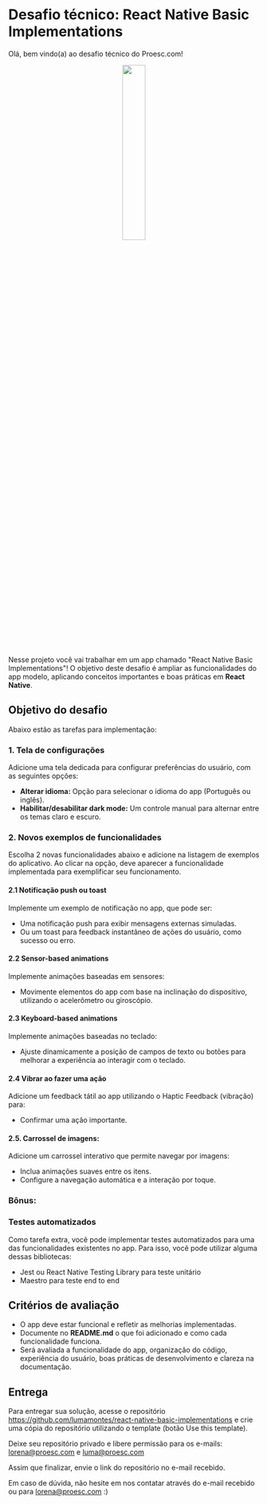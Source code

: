 # **Desafio técnico: React Native Basic Implementations**

Olá, bem vindo(a) ao desafio técnico do Proesc.com!

<div align="center">
  <img height="30%" width="30%" src="https://i.imgur.com/Vb68JcA.gif" />
</div>

Nesse projeto você vai trabalhar em um app chamado "React Native Basic Implementations"! O objetivo deste desafio é ampliar as funcionalidades do app modelo, aplicando conceitos importantes e boas práticas em **React Native**. 


## Objetivo do desafio
Abaixo estão as tarefas para implementação:

### **1. Tela de configurações**
Adicione uma tela dedicada para configurar preferências do usuário, com as seguintes opções:
- **Alterar idioma:** Opção para selecionar o idioma do app (Português ou inglês).
- **Habilitar/desabilitar dark mode:** Um controle manual para alternar entre os temas claro e escuro.

### 2. Novos exemplos de funcionalidades
Escolha 2 novas funcionalidades abaixo e adicione na listagem de exemplos do aplicativo. Ao clicar na opção, deve aparecer a funcionalidade implementada para exemplificar seu funcionamento.
#### 2.1 Notificação push ou toast
Implemente um exemplo de notificação no app, que pode ser:
- Uma notificação push para exibir mensagens externas simuladas.
- Ou um toast para feedback instantâneo de ações do usuário, como sucesso ou erro.

#### 2.2 Sensor-based animations
Implemente animações baseadas em sensores:
- Movimente elementos do app com base na inclinação do dispositivo, utilizando o acelerômetro ou giroscópio.

#### 2.3 Keyboard-based animations
Implemente animações baseadas no teclado:
- Ajuste dinamicamente a posição de campos de texto ou botões para melhorar a experiência ao interagir com o teclado.

#### 2.4 Vibrar ao fazer uma ação
Adicione um feedback tátil ao app utilizando o Haptic Feedback (vibração) para:
- Confirmar uma ação importante.

#### 2.5. Carrossel de imagens:
Adicione um carrossel interativo que permite navegar por imagens:
- Inclua animações suaves entre os itens.
- Configure a navegação automática e a interação por toque.

### Bônus:
### Testes automatizados
Como tarefa extra, você pode implementar testes automatizados para uma das funcionalidades existentes no app. Para isso, você pode utilizar alguma dessas bibliotecas:
- Jest ou React Native Testing Library para teste unitário
- Maestro para teste end to end

## Critérios de avaliação
- O app deve estar funcional e refletir as melhorias implementadas.
- Documente no **README.md** o que foi adicionado e como cada funcionalidade funciona.
- Será avaliada a funcionalidade do app, organização do código, experiência do usuário, boas práticas de desenvolvimento e clareza na documentação.
  
## Entrega
Para entregar sua solução, acesse o repositório https://github.com/lumamontes/react-native-basic-implementations e crie uma cópia do repositório utilizando o template (botão Use this template).

Deixe seu repositório privado e libere permissão para os e-mails: lorena@proesc.com e luma@proesc.com

Assim que finalizar, envie o link do repositório no e-mail recebido.

Em caso de dúvida, não hesite em nos contatar através do e-mail recebido ou para lorena@proesc.com :)

